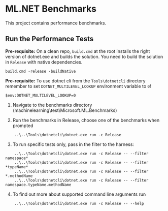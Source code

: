 # ML.NET Benchmarks

This project contains performance benchmarks.

## Run the Performance Tests

**Pre-requisite:** On a clean repo, `build.cmd` at the root installs the right version of dotnet.exe and builds the solution. You need to build the solution in `Release` with native dependencies. 

    build.cmd -release -buildNative

**Pre-requisite:** To use dotnet cli from the `Tools\dotnetcli` directory remember to set `DOTNET_MULTILEVEL_LOOKUP` environment variable to `0`!

    $env:DOTNET_MULTILEVEL_LOOKUP=0

1. Navigate to the benchmarks directory (machinelearning\test\Microsoft.ML.Benchmarks)

2. Run the benchmarks in Release, choose one of the benchmarks when prompted

```log
    ..\..\Tools\dotnetcli\dotnet.exe run -c Release
```
   
3. To run specific tests only, pass in the filter to the harness:

```log
    ..\..\Tools\dotnetcli\dotnet.exe run -c Release -- --filter namespace*
    ..\..\Tools\dotnetcli\dotnet.exe run -c Release -- --filter *typeName*
    ..\..\Tools\dotnetcli\dotnet.exe run -c Release -- --filter *.methodName
    ..\..\Tools\dotnetcli\dotnet.exe run -c Release -- --filter namespace.typeName.methodName
```

4. To find out more about supported command line arguments run

```log
    ..\..\Tools\dotnetcli\dotnet.exe run -c Release -- --help
```
